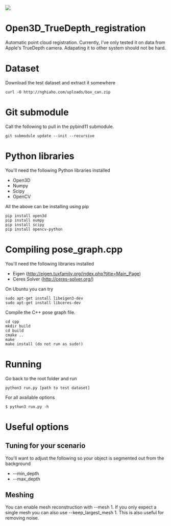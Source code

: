 ![](http://nghiaho.com/wp-content/uploads/2020/10/animated_mesh.png)

# Open3D_TrueDepth_registration
Automatic point cloud registration. Currently, I've only tested it on data from Apple's TrueDepth camera. Adapating it to other system should not be hard.

# Dataset
Download the test dataset and extract it somewhere
```
curl -O http://nghiaho.com/uploads/box_can.zip
```

# Git submodule
Call the following to pull in the pybind11 submodule.
```
git submodule update --init --recursive
```

# Python libraries
You'll need the following Python libraries installed
- Open3D
- Numpy
- Scipy
- OpenCV

All the above can be installing using pip
```
pip install open3d
pip install numpy
pip install scipy
pip install opencv-python
```

# Compiling pose_graph.cpp
You'll need the following libraries installed
- Eigen (http://eigen.tuxfamily.org/index.php?title=Main_Page)
- Ceres Solver (http://ceres-solver.org/)

On Ubuntu you can try
```
sudo apt-get install libeigen3-dev
sudo apt-get install libceres-dev
```

Compile the C++ pose graph file.
```
cd cpp
mkdir build
cd build
cmake ..
make
make install (do not run as sudo!)
```

# Running
Go back to the root folder and run

```
python3 run.py [path to test dataset]
```

For all available options
```
$ python3 run.py -h
```

# Useful options

## Tuning for your scenario
You'll want to adjust the following so your object is segmented out from the background
- --min_depth
- --max_depth

## Meshing
You can enable mesh reconstruction with --mesh 1. If you only expect a single mesh you can also use --keep_largest_mesh 1. This is also useful for removing noise.

